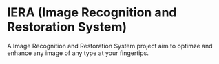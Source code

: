 # IERA (Image Recognition and Restoration System)

A Image Recognition and Restoration System project aim to optimze and enhance any image of any type at your fingertips.
